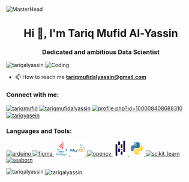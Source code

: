 ![MasterHead](https://www.dataquest.io/wp-content/uploads/2019/04/py1m1_curriculum.gif)
<h1 align="center">Hi 👋, I'm Tariq Mufid Al-Yassin</h1>
<h3 align="center">Dedicated and ambitious Data Scientist</h3>
<img align="right" alt="Coding" width="400" src="https://cdn.dribbble.com/users/20368/screenshots/4012238/data_scene.gif">


<p align="left"> <img src="https://komarev.com/ghpvc/?username=tariqalyassin&label=Profile%20views&color=0e75b6&style=flat" alt="tariqalyassin" /> </p>

- 📫 How to reach me **tariqmufidalyassin@gmail.com**

<h3 align="left">Connect with me:</h3>
<p align="left">
<a href="https://linkedin.com/in/tariqmufid" target="blank"><img align="center" src="https://raw.githubusercontent.com/rahuldkjain/github-profile-readme-generator/master/src/images/icons/Social/linked-in-alt.svg" alt="tariqmufid" height="30" width="40" /></a>
<a href="https://kaggle.com/tariqmufidalyassin" target="blank"><img align="center" src="https://raw.githubusercontent.com/rahuldkjain/github-profile-readme-generator/master/src/images/icons/Social/kaggle.svg" alt="tariqmufidalyassin" height="30" width="40" /></a>
<a href="https://fb.com/profile.php?id=100008408688310" target="blank"><img align="center" src="https://raw.githubusercontent.com/rahuldkjain/github-profile-readme-generator/master/src/images/icons/Social/facebook.svg" alt="profile.php?id=100008408688310" height="30" width="40" /></a>
<a href="https://instagram.com/tariqyasein" target="blank"><img align="center" src="https://raw.githubusercontent.com/rahuldkjain/github-profile-readme-generator/master/src/images/icons/Social/instagram.svg" alt="tariqyasein" height="30" width="40" /></a>
</p>

<h3 align="left">Languages and Tools:</h3>
<p align="left"> <a href="https://www.arduino.cc/" target="_blank" rel="noreferrer"> <img src="https://cdn.worldvectorlogo.com/logos/arduino-1.svg" alt="arduino" width="40" height="40"/> </a> <a href="https://www.figma.com/" target="_blank" rel="noreferrer"> <img src="https://www.vectorlogo.zone/logos/figma/figma-icon.svg" alt="figma" width="40" height="40"/> </a> <a href="https://www.java.com" target="_blank" rel="noreferrer"> <img src="https://raw.githubusercontent.com/devicons/devicon/master/icons/java/java-original.svg" alt="java" width="40" height="40"/> </a> <a href="https://www.mysql.com/" target="_blank" rel="noreferrer"> <img src="https://raw.githubusercontent.com/devicons/devicon/master/icons/mysql/mysql-original-wordmark.svg" alt="mysql" width="40" height="40"/> </a> <a href="https://opencv.org/" target="_blank" rel="noreferrer"> <img src="https://www.vectorlogo.zone/logos/opencv/opencv-icon.svg" alt="opencv" width="40" height="40"/> </a> <a href="https://pandas.pydata.org/" target="_blank" rel="noreferrer"> <img src="https://raw.githubusercontent.com/devicons/devicon/2ae2a900d2f041da66e950e4d48052658d850630/icons/pandas/pandas-original.svg" alt="pandas" width="40" height="40"/> </a> <a href="https://www.python.org" target="_blank" rel="noreferrer"> <img src="https://raw.githubusercontent.com/devicons/devicon/master/icons/python/python-original.svg" alt="python" width="40" height="40"/> </a> <a href="https://scikit-learn.org/" target="_blank" rel="noreferrer"> <img src="https://upload.wikimedia.org/wikipedia/commons/0/05/Scikit_learn_logo_small.svg" alt="scikit_learn" width="40" height="40"/> </a> <a href="https://seaborn.pydata.org/" target="_blank" rel="noreferrer"> <img src="https://seaborn.pydata.org/_images/logo-mark-lightbg.svg" alt="seaborn" width="40" height="40"/> </a> </p>

<p><img align="left" src="https://github-readme-stats.vercel.app/api/top-langs?username=tariqalyassin&show_icons=true&locale=en&layout=compact" alt="tariqalyassin" /></p>

<p>&nbsp;<img align="center" src="https://github-readme-stats.vercel.app/api?username=tariqalyassin&show_icons=true&locale=en" alt="tariqalyassin" /></p>

